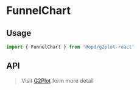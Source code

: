# FunnelChart

## Usage

```ts
import { FunnelChart } from '@opd/g2plot-react'
```

## API

<API id="FunnelChart"></API>

> Visit [G2Plot](https://g2plot.antv.antgroup.com/api/plot-api) form more detail
